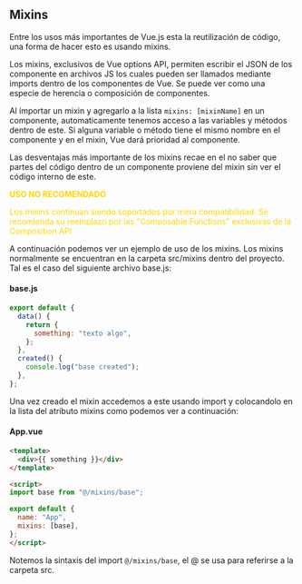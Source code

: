 ## Mixins

Entre los usos m&aacute;s importantes de Vue.js esta la reutilizaci&oacute;n de c&oacute;digo, una forma de hacer esto es usando mixins.

Los mixins, exclusivos de Vue options API, permiten escribir el JSON de los componente en archivos JS los cuales pueden ser llamados mediante imports dentro de los componentes de Vue. Se puede ver como una especie de herencia o composici&oacute;n de componentes.

Al importar un mixin y agregarlo a la lista `mixins: [mixinName]` en un componente, automaticamente tenemos acceso a las variables y m&eacute;todos dentro de este. Si alguna variable o m&eacute;todo tiene el mismo nombre en el componente y en el mixin, Vue dar&aacute; prioridad al componente.

Las desventajas m&aacute;s importante de los mixins recae en el no saber que partes del c&oacute;digo dentro de un componente proviene del mixin sin ver el c&oacute;digo interno de este. 

<div style="color: gold;">
<b>USO NO RECOMENDADO</b>

Los mixins continuan siendo soportados por mera compatibilidad. Se recomienda su reemplazo por las "Composable Functions" exclusivas de la Composition API
</div>

A continuaci&oacute;n podemos ver un ejemplo de uso de los mixins. Los mixins normalmente se encuentran en la carpeta src/mixins dentro del proyecto. Tal es el caso del siguiente archivo base.js:

#### base.js

```javascript
export default {
  data() {
    return {
      something: "texto algo",
    };
  },
  created() {
    console.log("base created");
  },
};

```

Una vez creado el mixin accedemos a este usando import y colocandolo en la lista del atributo mixins como podemos ver a continuaci&oacute;n:

#### App.vue

```html
<template>
  <div>{{ something }}</div>
</template>

<script>
import base from "@/mixins/base";

export default {
  name: "App",
  mixins: [base],
};
</script>
```

Notemos la sintaxis del import `@/mixins/base`, el @ se usa para referirse a la carpeta src.
